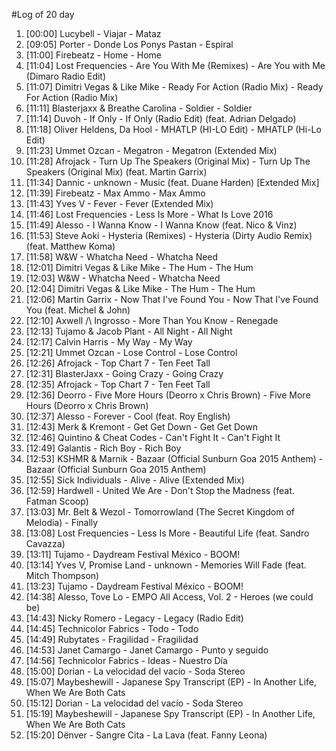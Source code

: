 #Log of 20 day

1. [00:00] Lucybell - Viajar - Mataz
1. [09:05] Porter - Donde Los Ponys Pastan - Espiral
1. [11:00] Firebeatz - Home - Home
1. [11:04] Lost Frequencies - Are You With Me (Remixes) - Are You with Me (Dimaro Radio Edit)
1. [11:07] Dimitri Vegas & Like Mike - Ready For Action (Radio Mix) - Ready For Action (Radio Mix)
1. [11:11] Blasterjaxx & Breathe Carolina - Soldier - Soldier
1. [11:14] Duvoh - If Only - If Only (Radio Edit) (feat. Adrian Delgado)
1. [11:18] Oliver Heldens, Da Hool - MHATLP (HI-LO Edit) - MHATLP (Hi-Lo Edit)
1. [11:23] Ummet Ozcan - Megatron - Megatron (Extended Mix)
1. [11:28] Afrojack - Turn Up The Speakers (Original Mix) - Turn Up The Speakers (Original Mix) (feat. Martin Garrix)
1. [11:34] Dannic - unknown - Music (feat. Duane Harden) [Extended Mix]
1. [11:39] Firebeatz - Max Ammo - Max Ammo
1. [11:43] Yves V - Fever - Fever (Extended Mix)
1. [11:46] Lost Frequencies - Less Is More - What Is Love 2016
1. [11:49] Alesso - I Wanna Know - I Wanna Know (feat. Nico & Vinz)
1. [11:53] Steve Aoki - Hysteria (Remixes) - Hysteria (Dirty Audio Remix) (feat. Matthew Koma)
1. [11:58] W&W - Whatcha Need - Whatcha Need
1. [12:01] Dimitri Vegas & Like Mike - The Hum - The Hum
1. [12:03] W&W - Whatcha Need - Whatcha Need
1. [12:04] Dimitri Vegas & Like Mike - The Hum - The Hum
1. [12:06] Martin Garrix - Now That I've Found You - Now That I've Found You (feat. Michel & John)
1. [12:10] Axwell /\ Ingrosso - More Than You Know - Renegade
1. [12:13] Tujamo & Jacob Plant - All Night - All Night
1. [12:17] Calvin Harris - My Way - My Way
1. [12:21] Ummet Ozcan - Lose Control - Lose Control
1. [12:26] Afrojack - Top Chart 7 - Ten Feet Tall
1. [12:31] BlasterJaxx - Going Crazy - Going Crazy
1. [12:35] Afrojack - Top Chart 7 - Ten Feet Tall
1. [12:36] Deorro - Five More Hours (Deorro x Chris Brown) - Five More Hours (Deorro x Chris Brown)
1. [12:37] Alesso - Forever - Cool (feat. Roy English)
1. [12:43] Merk & Kremont - Get Get Down - Get Get Down
1. [12:46] Quintino & Cheat Codes - Can't Fight It - Can't Fight It
1. [12:49] Galantis - Rich Boy - Rich Boy
1. [12:53] KSHMR & Marnik - Bazaar (Official Sunburn Goa 2015 Anthem) - Bazaar (Official Sunburn Goa 2015 Anthem)
1. [12:55] Sick Individuals - Alive - Alive (Extended Mix)
1. [12:59] Hardwell - United We Are - Don't Stop the Madness (feat. Fatman Scoop)
1. [13:03] Mr. Belt & Wezol - Tomorrowland (The Secret Kingdom of Melodia) - Finally
1. [13:08] Lost Frequencies - Less Is More - Beautiful Life (feat. Sandro Cavazza)
1. [13:11] Tujamo - Daydream Festival México - BOOM!
1. [13:14] Yves V, Promise Land - unknown - Memories Will Fade (feat. Mitch Thompson)
1. [13:23] Tujamo - Daydream Festival México - BOOM!
1. [14:38] Alesso, Tove Lo - EMPO All Access, Vol. 2 - Heroes (we could be)
1. [14:43] Nicky Romero - Legacy - Legacy (Radio Edit)
1. [14:45] Technicolor Fabrics - Todo - Todo
1. [14:49] Rubytates - Fragilidad - Fragilidad
1. [14:53] Janet Camargo - Janet Camargo - Punto y seguido
1. [14:56] Technicolor Fabrics - Ideas - Nuestro Día
1. [15:00] Dorian - La velocidad del vacío - Soda Stereo
1. [15:07] Maybeshewill - Japanese Spy Transcript (EP) - In Another Life, When We Are Both Cats
1. [15:12] Dorian - La velocidad del vacío - Soda Stereo
1. [15:19] Maybeshewill - Japanese Spy Transcript (EP) - In Another Life, When We Are Both Cats
1. [15:20] Dënver - Sangre Cita - La Lava (feat. Fanny Leona)
